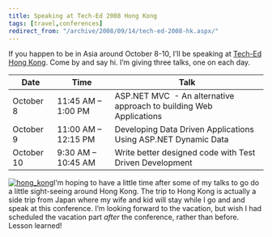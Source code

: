 ```yaml
---
title: Speaking at Tech-Ed 2008 Hong Kong
tags: [travel,conferences]
redirect_from: "/archive/2008/09/14/tech-ed-2008-hk.aspx/"
---
```


If you happen to be in Asia around October 8-10, I’ll be speaking at
[Tech-Ed Hong
Kong](http://www.microsoft.com/hk/technet/teched2008/ "Tech-Ed HK 2008").
Come by and say hi. I’m giving three talks, one on each day.

Date       | Time                | Talk
-----------|---------------------|---------------------------------------------------------------------
October 8  | 11:45 AM – 1:00 PM  | ASP.NET MVC  - An alternative approach to building Web Applications
October 9  | 11:00 AM – 12:15 PM | Developing Data Driven Applications Using ASP.NET Dynamic Data
October 10 | 9:30 AM – 10:45 AM  | Write better designed code with Test Driven Development

[![hong\_kong](https://haacked.com/images/haacked_com/WindowsLiveWriter/SpeakingatTechEd2008HongKong_F08D/hong_kong_3.jpg "hong_kong")](http://www.sxc.hu/photo/976082 "HK photo from stock.xchng")I’m
hoping to have a little time after some of my talks to go do a little
sight-seeing around Hong Kong. The trip to Hong Kong is actually a side
trip from Japan where my wife and kid will stay while I go and and speak
at this conference. I’m looking forward to the vacation, but wish I had
scheduled the vacation part *after* the conference, rather than before.
Lesson learned!
